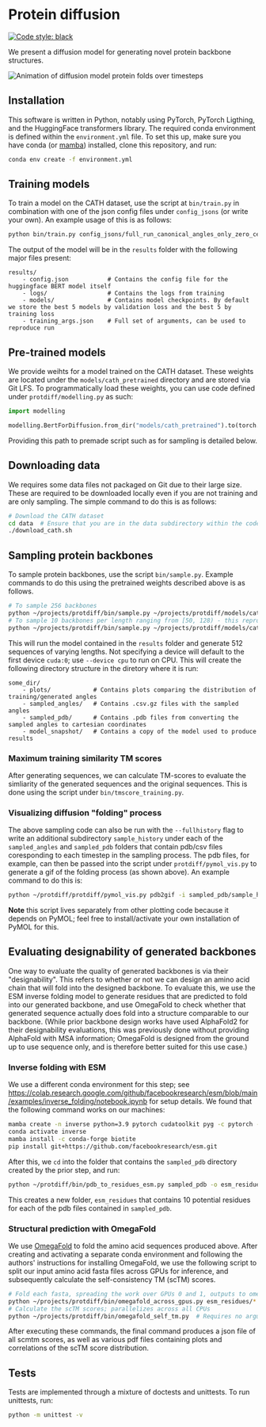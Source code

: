 # Protein diffusion

[![Code style: black](https://img.shields.io/badge/code%20style-black-000000.svg)](https://github.com/psf/black)

We present a diffusion model for generating novel protein backbone structures.

![Animation of diffusion model protein folds over timesteps](plots/generated_0.gif)

## Installation

This software is written in Python, notably using PyTorch, PyTorch Ligthing, and the HuggingFace
transformers library.
The required conda environment is defined within the `environment.yml` file. To set this up, make
sure you have conda (or [mamba](https://mamba.readthedocs.io/en/latest/index.html)) installed, clone this repository, and run:

```bash
conda env create -f environment.yml
```

## Training models

To train a model on the CATH dataset, use the script at `bin/train.py` in combination with one of the
json config files under `config_jsons` (or write your own). An example usage of this is as follows:

```bash
python bin/train.py config_jsons/full_run_canonical_angles_only_zero_centered_1000_timesteps_reduced_len.json
```

The output of the model will be in the `results` folder with the following major files present:

```
results/
    - config.json           # Contains the config file for the huggingface BERT model itself
    - logs/                 # Contains the logs from training
    - models/               # Contains model checkpoints. By default we store the best 5 models by validation loss and the best 5 by training loss
    - training_args.json    # Full set of arguments, can be used to reproduce run
```

## Pre-trained models

We provide weihts for a model trained on the CATH dataset. These weights are located under the `models/cath_pretrained` directory and are stored via Git LFS. To programmatically load these weights, you can use code defined under `protdiff/modelling.py` as such:

```python
import modelling

modelling.BertForDiffusion.from_dir("models/cath_pretrained").to(torch.device("cuda:0"))
```

Providing this path to premade script such as for sampling is detailed below.

## Downloading data

We requires some data files not packaged on Git due to their large size. These are required to be downloaded locally even if you are not training and are only sampling. The simple command to do this is as follows:

```bash
# Download the CATH dataset
cd data  # Ensure that you are in the data subdirectory within the codebase
./download_cath.sh
```

## Sampling protein backbones

To sample protein backbones, use the script `bin/sample.py`. Example commands to do this using the pretrained weights described above is as follows.

```bash
# To sample 256 backbones
python ~/projects/protdiff/bin/sample.py ~/projects/protdiff/models/cath_pretrained --num 256 --device cuda:3
# To sample 10 backbones per length ranging from [50, 128) - this reproduces results in our manuscript
python ~/projects/protdiff/bin/sample.py ~/projects/protdiff/models/cath_pretrained -l sweep --device cuda:3
```

This will run the model contained in the `results` folder and generate 512 sequences of varying lengths. Not specifying a device will default to the first device `cuda:0`; use `--device cpu` to run on CPU. This will create the following directory structure in the diretory where it is run:

```
some_dir/
    - plots/            # Contains plots comparing the distribution of training/generated angles
    - sampled_angles/   # Contains .csv.gz files with the sampled angles
    - sampled_pdb/      # Contains .pdb files from converting the sampled angles to cartesian coordinates
    - model_snapshot/   # Contains a copy of the model used to produce results
```

### Maximum training similarity TM scores

After generating sequences, we can calculate TM-scores to evaluate the simliarity of the generated sequences and the original sequences. This is done using the script under `bin/tmscore_training.py`.

### Visualizing diffusion "folding" process

The above sampling code can also be run with the ``--fullhistory`` flag to write an additional subdirectory `sample_history` under each of the `sampled_angles` and `sampled_pdb` folders that contain pdb/csv files coresponding to each timestep in the sampling process. The pdb files, for example, can then be passed into the script under `protdiff/pymol_vis.py` to generate a gif of the folding process (as shown above). An example command to do this is:

```bash
python ~/protdiff/protdiff/pymol_vis.py pdb2gif -i sampled_pdb/sample_history/generated_0/*.pdb -o generated_0.gif
```

**Note** this script lives separately from other plotting code because it depends on PyMOL; feel free to install/activate your own installation of PyMOL for this.

## Evaluating designability of generated backbones

One way to evaluate the quality of generated backbones is via their "designability". This refers to whether or not we can design an amino acid chain that will fold into the designed backbone. To evaluate this, we use the ESM inverse folding model to generate residues that are predicted to fold into our generated backbone, and use OmegaFold to check whether that generated sequence actually does fold into a structure comparable to our backbone. (While prior backbone design works have used AlphaFold2 for their designability evaluations, this was previously done without providing AlphaFold with MSA information; OmegaFold is designed from the ground up to use sequence only, and is therefore better suited for this use case.)

### Inverse folding with ESM

We use a different conda environment for this step; see <https://colab.research.google.com/github/facebookresearch/esm/blob/main/examples/inverse_folding/notebook.ipynb> for setup details. We found that the following command works on our machines:

```bash
mamba create -n inverse python=3.9 pytorch cudatoolkit pyg -c pytorch -c conda-forge -c pyg
conda activate inverse
mamba install -c conda-forge biotite
pip install git+https://github.com/facebookresearch/esm.git
```

After this, we `cd` into the folder that contains the `sampled_pdb` directory created by the prior step, and run:

```bash
python ~/protdiff/bin/pdb_to_residues_esm.py sampled_pdb -o esm_residues
```

This creates a new folder, `esm_residues` that contains 10 potential residues for each of the pdb files contained in `sampled_pdb`.

### Structural prediction with OmegaFold

We use [OmegaFold](https://github.com/HeliXonProtein/OmegaFold) to fold the amino acid sequences produced above. After creating and activating a separate conda environment and following the authors' instructions for installing OmegaFold, we use the following script to split our input amino acid fasta files across GPUs for inference, and subsequently calculate the self-consistency TM (scTM) scores.

```bash
# Fold each fasta, spreading the work over GPUs 0 and 1, outputs to omegafold_predictions folder
python ~/projects/protdiff/bin/omegafold_across_gpus.py esm_residues/*.fasta -g 0 1
# Calculate the scTM scores; parallelizes across all CPUs
python ~/projects/protdiff/bin/omegafold_self_tm.py  # Requires no arguments
```

After executing these commands, the final command produces a json file of all scmtm scores, as well as various pdf files containing plots and correlations of the scTM score distribution.

## Tests

Tests are implemented through a mixture of doctests and unittests. To run unittests, run:

```bash
python -m unittest -v
```
